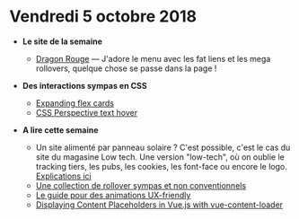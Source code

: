 Vendredi 5 octobre 2018
===========================

- **Le site de la semaine**
    + [Dragon Rouge](https://www.dragonrouge.com/) — J'adore le menu avec les fat liens et les mega rollovers, quelque chose se passe dans la page !
    
- **Des interactions sympas en CSS**    
    + [Expanding flex cards](https://codepen.io/z-/pen/OBPJKK)
    + [CSS Perspective text hover](https://codepen.io/bosworthco/pen/YWBLpR)
      
- **A lire cette semaine**
    + Un site alimenté par panneau solaire ? C'est possible, c'est le cas du site du magasine Low tech. Une version "low-tech", où on oublie le tracking tiers, les pubs, les cookies, les font-face ou encore le logo. [Explications ici](https://solar.lowtechmagazine.com/2018/09/how-to-build-a-lowtech-website/)
    + [Une collection de rollover sympas  et non conventionnels](https://css-tricks.com/having-fun-with-link-hover-effects/)
    + [Le guide pour des animations UX-friendly](https://uxdesign.cc/the-ultimate-guide-to-proper-use-of-animation-in-ux-10bd98614fa9)
    + [Displaying Content Placeholders in Vue.js with vue-content-loader](https://alligator.io/vuejs/vue-content-loader/)